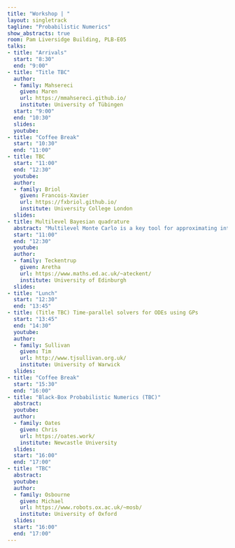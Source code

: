 ```yaml
---
title: "Workshop | "
layout: singletrack
tagline: "Probabilistic Numerics"
show_abstracts: true
room: Pam Liversidge Building, PLB-E05
talks:
- title: "Arrivals"
  start: "8:30"
  end: "9:00"
- title: "Title TBC"
  author:
  - family: Mahsereci
    given: Maren
    url: https://mmahsereci.github.io/
    institute: University of Tübingen
  start: "9:00"
  end: "10:30"
  slides: 
  youtube: 
- title: "Coffee Break"
  start: "10:30"
  end: "11:00"
- title: TBC
  start: "11:00"
  end: "12:30"
  youtube: 
  author:
  - family: Briol
    given: Francois-Xavier
    url: https://fxbriol.github.io/
    institute: University College London
  slides: 
- title: Multilevel Bayesian quadrature
  abstract: "Multilevel Monte Carlo is a key tool for approximating integrals involving expensive scientific models. The idea is to use cheap approximations of the integrand to construct an estimator with improved accuracy over classical Monte Carlo. In this talk, we propose to further enhance multilevel Monte Carlo through Bayesian surrogate models of the integrand, focusing on GP models and the associated Bayesian quadrature estimators. We show through both theory and numerical experiments that our approach can lead to significant improvements in accuracy when the integrand is expensive and smooth, and when the dimensionality is small or moderate. We conclude the talk with a case study illustrating the potential impact of our method in landslide-generated tsunami modelling, where the cost of each integrand evaluation is typically too large for operational settings, but cheap approximations are widely available."
  start: "11:00"
  end: "12:30"
  youtube: 
  author:
  - family: Teckentrup
    given: Aretha
    url: https://www.maths.ed.ac.uk/~ateckent/
    institute: University of Edinburgh
  slides: 
- title: "Lunch"
  start: "12:30"
  end: "13:45"  
- title: (Title TBC) Time-parallel solvers for ODEs using GPs
  start: "13:45"
  end: "14:30"
  youtube: 
  author:
  - family: Sullivan
    given: Tim
    url: http://www.tjsullivan.org.uk/
    institute: University of Warwick
  slides: 
- title: "Coffee Break"
  start: "15:30"
  end: "16:00"
- title: "Black-Box Probabilistic Numerics (TBC)"
  abstract:
  youtube:
  author:
  - family: Oates 
    given: Chris
    url: https://oates.work/
    institute: Newcastle University
  slides: 
  start: "16:00"
  end: "17:00"
- title: "TBC"
  abstract:
  youtube:
  author:
  - family: Osbourne
    given: Michael 
    url: https://www.robots.ox.ac.uk/~mosb/
    institute: University of Oxford
  slides: 
  start: "16:00"
  end: "17:00"
---
```

